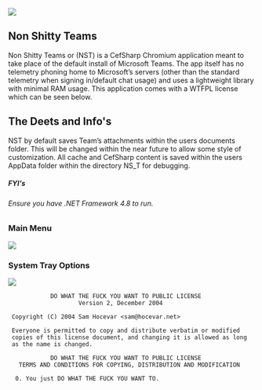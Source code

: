 ![](https://nabyte.com/imgs/093a4853c1b19fea3374e8c923a670f6c0575593UntitledS.png)

## Non Shitty Teams

Non Shitty Teams or (NST) is a CefSharp Chromium application 
meant to take place of the default install of Microsoft Teams. 
The app itself has no telemetry phoning home to Microsoft’s servers 
(other than the standard telemetry when signing in/default chat usage) 
and uses a lightweight library with minimal RAM usage. This application 
comes with a WTFPL license which can be seen below.

## The Deets and Info's
NST by default saves Team’s attachments within the users documents folder. This will be changed within the near future to allow some style of customization. All cache and CefSharp content is saved within the users AppData folder within the directory NS_T for debugging. 

##### FYI's
###### Ensure you have .NET Framework 4.8 to run. 



### Main Menu
![](https://nabyte.com/imgs/8ac7a446c6ababa34ba813b2f6fed5f9b17a566f1.png)

### System Tray Options
![](https://nabyte.com/imgs/50bbb20ce0ea0415b75fa42051678cf867b455572.png)






















```
            DO WHAT THE FUCK YOU WANT TO PUBLIC LICENSE
                    Version 2, December 2004

 Copyright (C) 2004 Sam Hocevar <sam@hocevar.net>

 Everyone is permitted to copy and distribute verbatim or modified
 copies of this license document, and changing it is allowed as long
 as the name is changed.

            DO WHAT THE FUCK YOU WANT TO PUBLIC LICENSE
   TERMS AND CONDITIONS FOR COPYING, DISTRIBUTION AND MODIFICATION

  0. You just DO WHAT THE FUCK YOU WANT TO.
```
